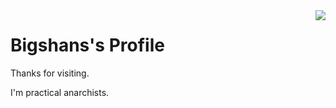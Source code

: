 <img align="right" src="https://github-readme-stats.vercel.app/api?username=bigshans&show_icons=true&icon_color=805AD5&text_color=718096&bg_color=ffffff" />

# Bigshans's Profile

Thanks for visiting.

I'm practical anarchists.
